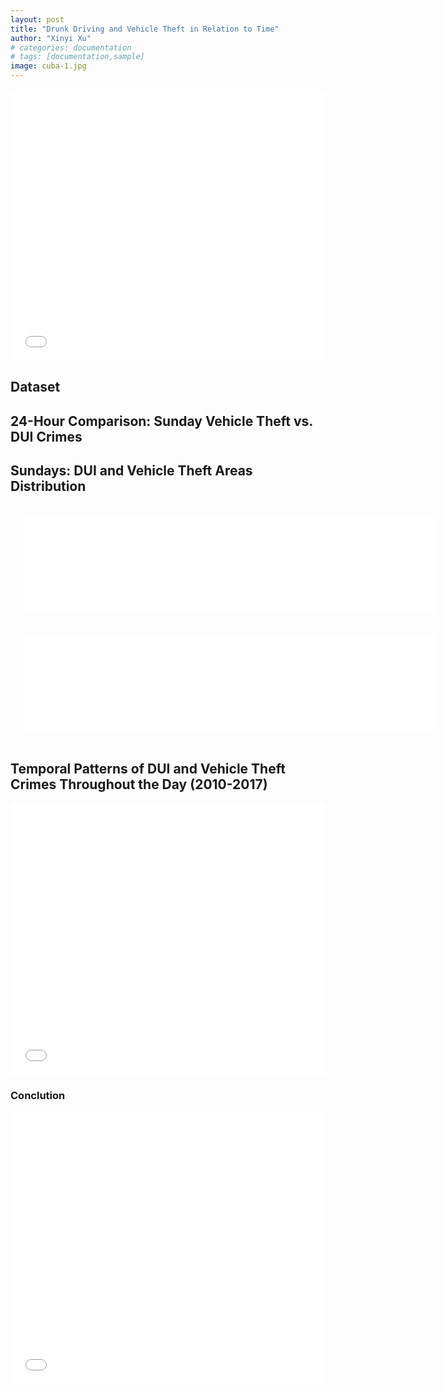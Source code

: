 ```yaml
---
layout: post
title: "Drunk Driving and Vehicle Theft in Relation to Time"
author: "Xinyi Xu"
# categories: documentation
# tags: [documentation,sample]
image: cuba-1.jpg
---
```

<iframe src='./assets/img/project-assignment-b-notebook.html' width="100%" height="435" frameborder="0"></iframe>

## Dataset


## 24-Hour Comparison: Sunday Vehicle Theft vs. DUI Crimes


## Sundays: DUI and Vehicle Theft Areas Distribution


<style>
.container {
  display: flex;
  flex-wrap: wrap;
}

.box {
  flex: 1;
  min-width: 660px;
  padding: 20px;
}

.box iframe {
  width: 100%;  
  border: none; 
}
</style>

<div class="container" style="display:flex; justify-content:space-between;">
    <div class="box">
        <iframe src="./assets/img/fig_vehicle_theft.html" frameborder="0"></iframe>
    </div>
    <div class="box">
        <iframe src="./assets/img/fig_dui.html" frameborder="0"></iframe>
    </div>
</div>



## Temporal Patterns of DUI and Vehicle Theft Crimes Throughout the Day (2010-2017)

<iframe src="./assets/img/my_bokeh_graph.html" width="100%" height="435" frameborder="0"></iframe>


### Conclution
<iframe src='./assets/img/project-assignment-b-notebook.html' width="100%" height="435" frameborder="0"></iframe>



